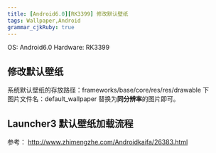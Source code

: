 ```yaml
---
title: [Android6.0][RK3399] 修改默认壁纸
tags: Wallpaper,Android
grammar_cjkRuby: true
---
```


OS: Android6.0
Hardware: RK3399


## 修改默认壁纸

系统默认壁纸的存放路径：frameworks/base/core/res/res/drawable 下  
图片文件名：default_wallpaper 
替换为**同分辨率**的图片即可。


## Launcher3 默认壁纸加载流程

参考：
http://www.zhimengzhe.com/Androidkaifa/26383.html